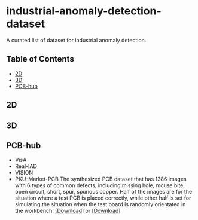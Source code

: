 # industrial-anomaly-detection-dataset
A curated list of dataset for industrial anomaly detection.

## Table of Contents
+ [2D](#2D)
+ [3D](#3D)
+ [PCB-hub](#PCB-hub)

## 2D

## 3D

## PCB-hub
+ VisA
+ Real-IAD
+ VISION
+ PKU-Market-PCB
The synthesized PCB dataset that has 1386 images with 6 types of common defects, including missing hole, mouse bite, open circuit, short, spur, spurious copper. Half of the images are for the situation where a test PCB is placed correctly, while other half is set for simulating the situation when the test board is randomly orientated in the workbench.
[[Download]]([https://ieeexplore.ieee.org/stamp/stamp.jsp?tp=&arnumber=10411924](http://robotics.pkusz.edu.cn/resources/dataset/)) or [[Download]]([https://www.dropbox.com/s/32kolsaa45z2mpj/PCB_DATASET.zip?dl=0])
